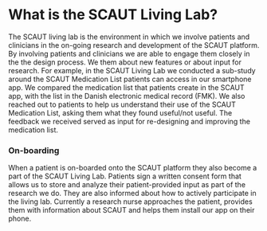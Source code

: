 # What is the SCAUT Living Lab?

The SCAUT living lab is the environment in which we involve patients and clinicians in the on-going research and development of the SCAUT platform.
By involving patients and clinicians we are able to engage them closely in the the design process. We them about new features or 
about input for research. For example, in the SCAUT Living Lab we conducted a sub-study around the SCAUT Medication List patients can
access in our smartphone app. We compared the medication list that patients create in the SCAUT app, with the list in the Danish
electronic medical record (FMK). We also reached out to patients to help us understand their use of the SCAUT Medication List, asking 
them what they found useful/not useful. The feedback we received served as input for re-designing and improving the medication list.

### On-boarding 
When a patient is on-boarded onto the SCAUT platform they also become a part of the SCAUT Living Lab. Patients sign a written consent 
form that allows us to store and analyze their patient-provided input as part of the research we do. They are also informed about how 
to actively participate in the living lab. Currently a research nurse approaches the patient, provides them with information about 
SCAUT and helps them install our app on their phone.
